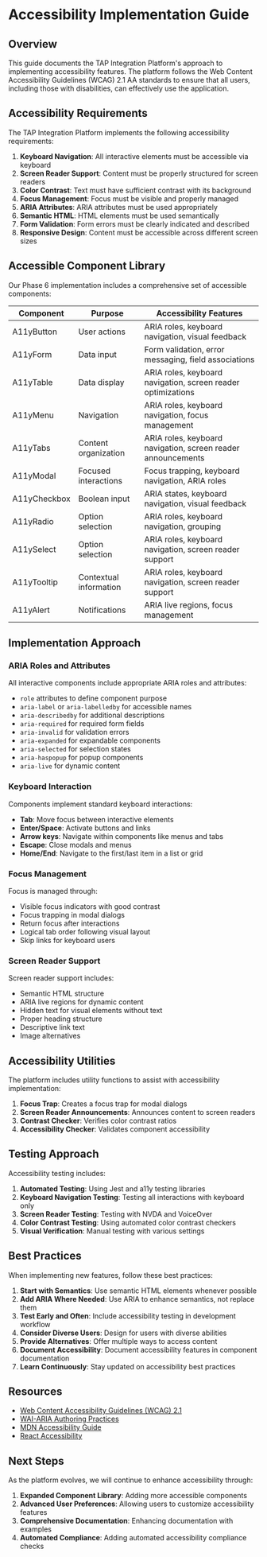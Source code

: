 # Accessibility Implementation Guide

## Overview

This guide documents the TAP Integration Platform's approach to implementing accessibility features. The platform follows the Web Content Accessibility Guidelines (WCAG) 2.1 AA standards to ensure that all users, including those with disabilities, can effectively use the application.

## Accessibility Requirements

The TAP Integration Platform implements the following accessibility requirements:

1. **Keyboard Navigation**: All interactive elements must be accessible via keyboard
2. **Screen Reader Support**: Content must be properly structured for screen readers
3. **Color Contrast**: Text must have sufficient contrast with its background
4. **Focus Management**: Focus must be visible and properly managed
5. **ARIA Attributes**: ARIA attributes must be used appropriately
6. **Semantic HTML**: HTML elements must be used semantically
7. **Form Validation**: Form errors must be clearly indicated and described
8. **Responsive Design**: Content must be accessible across different screen sizes

## Accessible Component Library

Our Phase 6 implementation includes a comprehensive set of accessible components:

| Component | Purpose | Accessibility Features |
|-----------|---------|------------------------|
| A11yButton | User actions | ARIA roles, keyboard navigation, visual feedback |
| A11yForm | Data input | Form validation, error messaging, field associations |
| A11yTable | Data display | ARIA roles, keyboard navigation, screen reader optimizations |
| A11yMenu | Navigation | ARIA roles, keyboard navigation, focus management |
| A11yTabs | Content organization | ARIA roles, keyboard navigation, screen reader announcements |
| A11yModal | Focused interactions | Focus trapping, keyboard navigation, ARIA roles |
| A11yCheckbox | Boolean input | ARIA states, keyboard navigation, visual feedback |
| A11yRadio | Option selection | ARIA roles, keyboard navigation, grouping |
| A11ySelect | Option selection | ARIA roles, keyboard navigation, screen reader support |
| A11yTooltip | Contextual information | ARIA roles, keyboard navigation, screen reader support |
| A11yAlert | Notifications | ARIA live regions, focus management |

## Implementation Approach

### ARIA Roles and Attributes

All interactive components include appropriate ARIA roles and attributes:

- `role` attributes to define component purpose
- `aria-label` or `aria-labelledby` for accessible names
- `aria-describedby` for additional descriptions
- `aria-required` for required form fields
- `aria-invalid` for validation errors
- `aria-expanded` for expandable components
- `aria-selected` for selection states
- `aria-haspopup` for popup components
- `aria-live` for dynamic content

### Keyboard Interaction

Components implement standard keyboard interactions:

- **Tab**: Move focus between interactive elements
- **Enter/Space**: Activate buttons and links
- **Arrow keys**: Navigate within components like menus and tabs
- **Escape**: Close modals and menus
- **Home/End**: Navigate to the first/last item in a list or grid

### Focus Management

Focus is managed through:

- Visible focus indicators with good contrast
- Focus trapping in modal dialogs
- Return focus after interactions
- Logical tab order following visual layout
- Skip links for keyboard users

### Screen Reader Support

Screen reader support includes:

- Semantic HTML structure
- ARIA live regions for dynamic content
- Hidden text for visual elements without text
- Proper heading structure
- Descriptive link text
- Image alternatives

## Accessibility Utilities

The platform includes utility functions to assist with accessibility implementation:

1. **Focus Trap**: Creates a focus trap for modal dialogs
2. **Screen Reader Announcements**: Announces content to screen readers
3. **Contrast Checker**: Verifies color contrast ratios
4. **Accessibility Checker**: Validates component accessibility

## Testing Approach

Accessibility testing includes:

1. **Automated Testing**: Using Jest and a11y testing libraries
2. **Keyboard Navigation Testing**: Testing all interactions with keyboard only
3. **Screen Reader Testing**: Testing with NVDA and VoiceOver
4. **Color Contrast Testing**: Using automated color contrast checkers
5. **Visual Verification**: Manual testing with various settings

## Best Practices

When implementing new features, follow these best practices:

1. **Start with Semantics**: Use semantic HTML elements whenever possible
2. **Add ARIA Where Needed**: Use ARIA to enhance semantics, not replace them
3. **Test Early and Often**: Include accessibility testing in development workflow
4. **Consider Diverse Users**: Design for users with diverse abilities
5. **Provide Alternatives**: Offer multiple ways to access content
6. **Document Accessibility**: Document accessibility features in component documentation
7. **Learn Continuously**: Stay updated on accessibility best practices

## Resources

- [Web Content Accessibility Guidelines (WCAG) 2.1](https://www.w3.org/TR/WCAG21/)
- [WAI-ARIA Authoring Practices](https://www.w3.org/TR/wai-aria-practices-1.1/)
- [MDN Accessibility Guide](https://developer.mozilla.org/en-US/docs/Web/Accessibility)
- [React Accessibility](https://reactjs.org/docs/accessibility.html)

## Next Steps

As the platform evolves, we will continue to enhance accessibility through:

1. **Expanded Component Library**: Adding more accessible components
2. **Advanced User Preferences**: Allowing users to customize accessibility features
3. **Comprehensive Documentation**: Enhancing documentation with examples
4. **Automated Compliance**: Adding automated accessibility compliance checks